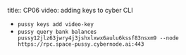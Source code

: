 title:: CP06 video: adding keys to cyber CLI

- `pussy keys add video-key`
- `pussy query bank balances pussy12jlz63jwry4j3jshxlxwx6aulu6kssf83nsxm9 --node https://rpc.space-pussy.cybernode.ai:443`